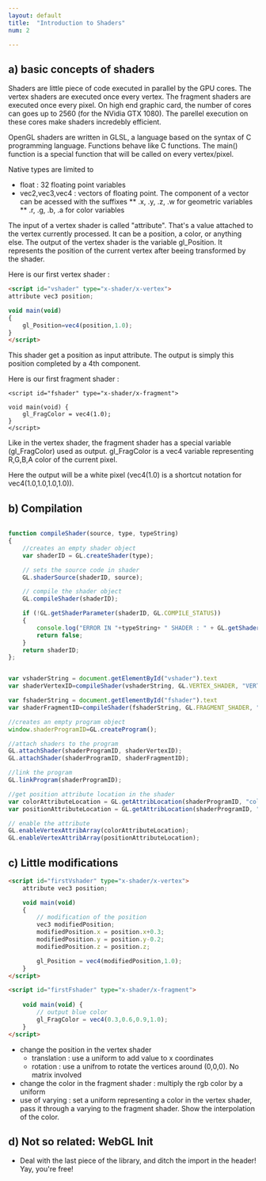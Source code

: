 ```yaml
---
layout: default
title:  "Introduction to Shaders"
num: 2

---
```



## a) basic concepts of shaders

Shaders are little piece of code executed in parallel by the GPU cores. The vertex shaders are executed once every vertex. The fragment shaders are executed once every pixel. On high end graphic card, the number of cores can goes up to 2560 (for the NVidia GTX 1080). The parellel execution on these cores make shaders incredebly efficient.

OpenGL shaders are written in GLSL, a language based on the syntax of C programming language. Functions behave like C functions. The main() function is a special function that will be called on every vertex/pixel. 

Native types are limited to
* float : 32 floating point variables
* vec2,vec3,vec4 : vectors of floating point. The component of a vector can be acessed with the suffixes
** .x, .y, .z, .w for geometric variables
** .r, .g, .b, .a for color variables

The input of a vertex shader is called "attribute". That's a value attached to the vertex currently processed. It can be a position, a color, or anything else. 
The output of the vertex shader is the variable gl_Position. It represents the position of the current vertex after beeing transformed by the shader. 

Here is our first vertex shader : 

~~~ html
<script id="vshader" type="x-shader/x-vertex">
attribute vec3 position; 

void main(void) 
{ 
    gl_Position=vec4(position,1.0);
}
</script>
~~~

This shader get a position as input attribute. The output is simply this position completed by a 4th component. 

Here is our first fragment shader : 

~~~
<script id="fshader" type="x-shader/x-fragment">

void main(void) {
    gl_FragColor = vec4(1.0);
}
</script>
~~~

Like in the vertex shader, the fragment shader has a special variable (gl_FragColor) used as output. gl_FragColor is a vec4 variable representing R,G,B,A color of the current pixel. 

Here the output will be a white pixel (vec4(1.0) is a shortcut notation for vec4(1.0,1.0,1.0,1.0)). 

## b) Compilation

~~~ JavaScript

function compileShader(source, type, typeString) 
{
    //creates an empty shader object
    var shaderID = GL.createShader(type);

    // sets the source code in shader
    GL.shaderSource(shaderID, source);

    // compile the shader object
    GL.compileShader(shaderID);

    if (!GL.getShaderParameter(shaderID, GL.COMPILE_STATUS)) 
    {
        console.log("ERROR IN "+typeString+ " SHADER : " + GL.getShaderInfoLog(shaderID));
        return false;
    }
    return shaderID;
};

~~~

~~~ JavaScript

var vshaderString = document.getElementById("vshader").text
var shaderVertexID=compileShader(vshaderString, GL.VERTEX_SHADER, "VERTEX");

var fshaderString = document.getElementById("fshader").text
var shaderFragmentID=compileShader(fshaderString, GL.FRAGMENT_SHADER, "FRAGMENT");

//creates an empty program object
window.shaderProgramID=GL.createProgram();

//attach shaders to the program
GL.attachShader(shaderProgramID, shaderVertexID);
GL.attachShader(shaderProgramID, shaderFragmentID);

//link the program
GL.linkProgram(shaderProgramID);

//get position attribute location in the shader
var colorAttributeLocation = GL.getAttribLocation(shaderProgramID, "color");
var positionAttributeLocation = GL.getAttribLocation(shaderProgramID, "position");

// enable the attribute
GL.enableVertexAttribArray(colorAttributeLocation);
GL.enableVertexAttribArray(positionAttributeLocation);

~~~

## c) Little modifications

~~~ html
<script id="firstVshader" type="x-shader/x-vertex">
    attribute vec3 position; 

    void main(void) 
    { 
        // modification of the position
        vec3 modifiedPosition;
        modifiedPosition.x = position.x+0.3;
        modifiedPosition.y = position.y-0.2;
        modifiedPosition.z = position.z;

        gl_Position = vec4(modifiedPosition,1.0);
    }
</script>

~~~

~~~ html
<script id="firstFshader" type="x-shader/x-fragment">
    
    void main(void) {
        // output blue color
        gl_FragColor = vec4(0.3,0.6,0.9,1.0);
    }
</script>

~~~


* change the position in the vertex shader
  * translation : use a uniform to add value to x coordinates
  * rotation : use a unifrom to rotate the vertices around (0,0,0). No matrix involved
* change the color in the fragment shader : multiply the rgb color by a uniform
* use of varying : set a uniform representing a color in the vertex shader, pass it through a varying to the fragment shader. Show the interpolation of the color.

## d) Not so related: WebGL Init
* Deal with the last piece of the library, and ditch the import in the header! Yay, you're free!
